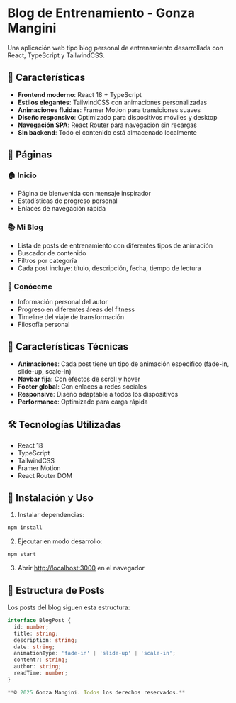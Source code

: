 # Blog de Entrenamiento - Gonza Mangini

Una aplicación web tipo blog personal de entrenamiento desarrollada con React, TypeScript y TailwindCSS.

## 🚀 Características

- **Frontend moderno**: React 18 + TypeScript
- **Estilos elegantes**: TailwindCSS con animaciones personalizadas
- **Animaciones fluidas**: Framer Motion para transiciones suaves
- **Diseño responsivo**: Optimizado para dispositivos móviles y desktop
- **Navegación SPA**: React Router para navegación sin recargas
- **Sin backend**: Todo el contenido está almacenado localmente

## 📱 Páginas

### 🏠 Inicio
- Página de bienvenida con mensaje inspirador
- Estadísticas de progreso personal
- Enlaces de navegación rápida

### 📚 Mi Blog
- Lista de posts de entrenamiento con diferentes tipos de animación
- Buscador de contenido
- Filtros por categoría
- Cada post incluye: título, descripción, fecha, tiempo de lectura

### 👤 Conóceme
- Información personal del autor
- Progreso en diferentes áreas del fitness
- Timeline del viaje de transformación
- Filosofía personal

## 🎨 Características Técnicas

- **Animaciones**: Cada post tiene un tipo de animación específico (fade-in, slide-up, scale-in)
- **Navbar fija**: Con efectos de scroll y hover
- **Footer global**: Con enlaces a redes sociales
- **Responsive**: Diseño adaptable a todos los dispositivos
- **Performance**: Optimizado para carga rápida

## 🛠️ Tecnologías Utilizadas

- React 18
- TypeScript
- TailwindCSS
- Framer Motion
- React Router DOM

## 🚀 Instalación y Uso

1. Instalar dependencias:
```bash
npm install
```

2. Ejecutar en modo desarrollo:
```bash
npm start
```

3. Abrir [http://localhost:3000](http://localhost:3000) en el navegador

## 📝 Estructura de Posts

Los posts del blog siguen esta estructura:
```typescript
interface BlogPost {
  id: number;
  title: string;
  description: string;
  date: string;
  animationType: 'fade-in' | 'slide-up' | 'scale-in';
  content?: string;
  author: string;
  readTime: number;
}

**© 2025 Gonza Mangini. Todos los derechos reservados.**